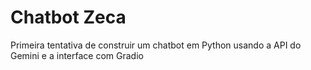 # Chatbot Zeca
Primeira tentativa de construir um chatbot em Python usando a API do Gemini e a interface com Gradio
